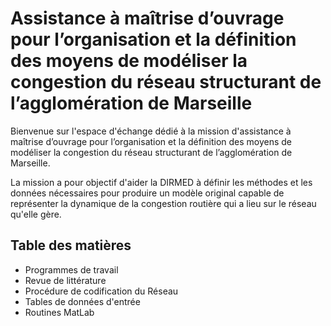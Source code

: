 # Assistance à maîtrise d’ouvrage pour l’organisation et la définition des moyens de modéliser la congestion du réseau structurant de l’agglomération de Marseille

Bienvenue sur l'espace d'échange dédié à la mission d'assistance à maîtrise d’ouvrage pour l’organisation et la définition des moyens de modéliser la congestion du réseau structurant de l’agglomération de Marseille.

La mission a pour objectif d'aider la DIRMED à définir les méthodes et les données nécessaires pour produire un modèle original capable de représenter la dynamique de la congestion routière qui a lieu sur le réseau qu'elle gère.

## Table des matières

- Programmes de travail
- Revue de littérature
- Procédure de codification du Réseau
- Tables de données d'entrée
- Routines MatLab
